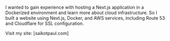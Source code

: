 I wanted to gain experience with hosting a Next.js application in a Dockerized environment and learn more about cloud infrastructure. So I built a website using Next.js, Docker, and AWS services, including Route 53 and Cloudflare for SSL configuration.

Visit my site: [saikotpaul.com]
